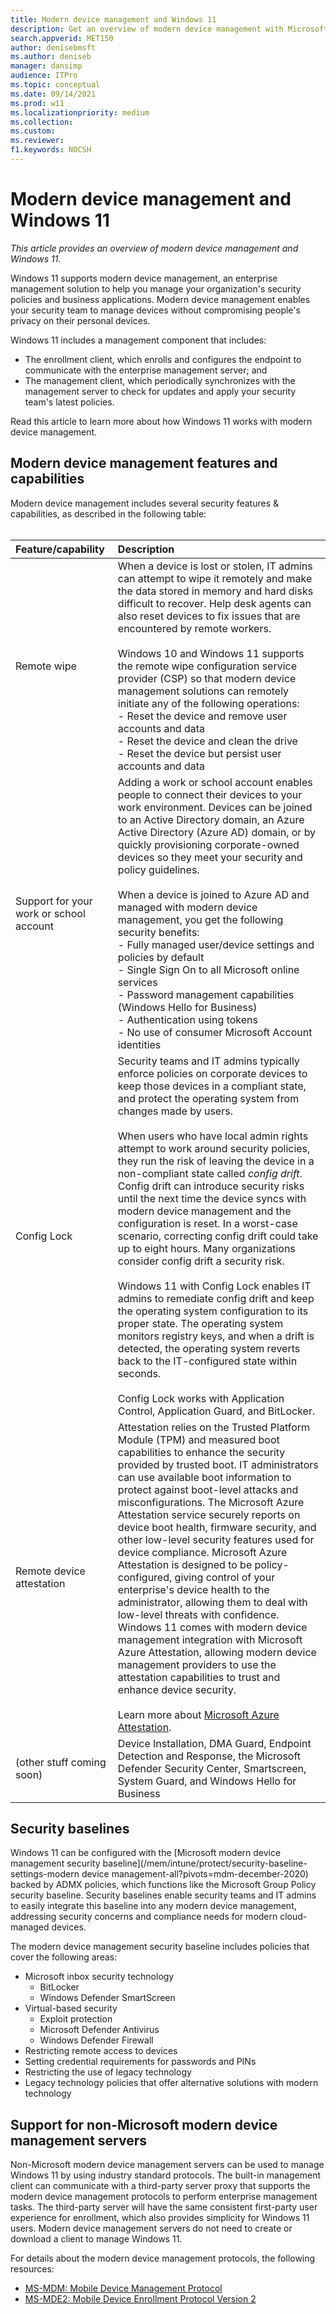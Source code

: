 ```yaml
---
title: Modern device management and Windows 11
description: Get an overview of modern device management with Microsoft Endpoint Manager and Windows 11
search.appverid: MET150 
author: denisebmsft
ms.author: deniseb
manager: dansimp 
audience: ITPro
ms.topic: conceptual
ms.date: 09/14/2021
ms.prod: w11
ms.localizationpriority: medium
ms.collection: 
ms.custom: 
ms.reviewer: 
f1.keywords: NOCSH 
---
```


# Modern device management and Windows 11

*This article provides an overview of modern device management and Windows 11.*

Windows 11 supports modern device management, an enterprise management solution to help you manage your organization's security policies and business applications. Modern device management enables your security team to manage devices without compromising people's privacy on their personal devices.

Windows 11 includes a management component that includes:

- The enrollment client, which enrolls and configures the endpoint to communicate with the enterprise management server; and
- The management client, which periodically synchronizes with the management server to check for updates and apply your security team's latest policies.

Read this article to learn more about how Windows 11 works with modern device management.

## Modern device management features and capabilities

Modern device management includes several security features & capabilities, as described in the following table:<br/><br/>

| Feature/capability | Description |
|:---|:---|
| Remote wipe | When a device is lost or stolen, IT admins can attempt to wipe it remotely and make the data stored in memory and hard disks difficult to recover. Help desk agents can also reset devices to fix issues that are encountered by remote workers.<br/><br/>Windows 10 and Windows 11 supports the remote wipe configuration service provider (CSP) so that modern device management solutions can remotely initiate any of the following operations: <br/>- Reset the device and remove user accounts and data <br/>- Reset the device and clean the drive <br/>- Reset the device but persist user accounts and data |
| Support for your work or school account | Adding a work or school account enables people to connect their devices to your work environment. Devices can be joined to an Active Directory domain, an Azure Active Directory (Azure AD) domain, or by quickly provisioning corporate-owned devices so they meet your security and policy guidelines. <br/><br/>When a device is joined to Azure AD and managed with modern device management, you get the following security benefits: <br/>- Fully managed user/device settings and policies by default<br/>- Single Sign On to all Microsoft online services<br/>- Password management capabilities (Windows Hello for Business)<br/>- Authentication using tokens<br/>- No use of consumer Microsoft Account identities | 
| Config Lock | Security teams and IT admins typically enforce policies on corporate devices to keep those devices in a compliant state, and protect the operating system from changes made by users.<br/><br/>When users who have local admin rights attempt to work around security policies, they run the risk of leaving the device in a non-compliant state called *config drift*. Config drift can introduce security risks until the next time the device syncs with modern device management and the configuration is reset. In a worst-case scenario, correcting config drift could take up to eight hours. Many organizations consider config drift a security risk. <br/><br/> Windows 11 with Config Lock enables IT admins to remediate config drift and keep the operating system configuration to its proper state. The operating system monitors registry keys, and when a drift is detected, the operating system reverts back to the IT-configured state within seconds. <br/><br/>Config Lock works with Application Control, Application Guard, and BitLocker. |
| Remote device attestation | Attestation relies on the Trusted Platform Module (TPM) and measured boot capabilities to enhance the security provided by trusted boot. IT administrators can use available boot information to protect against boot-level attacks and misconfigurations. The Microsoft Azure Attestation service securely reports on device boot health, firmware security, and other low-level security features used for device compliance. Microsoft Azure Attestation is designed to be policy-configured, giving control of your enterprise's device health to the administrator, allowing them to deal with low-level threats with confidence. Windows 11 comes with modern device management integration with Microsoft Azure Attestation, allowing modern device management providers to use the attestation capabilities to trust and enhance device security. <br/><br/>Learn more about [Microsoft Azure Attestation](/azure/attestation). |
| (other stuff coming soon) | Device Installation, DMA Guard, Endpoint Detection and Response, the Microsoft Defender Security Center, Smartscreen, System Guard, and Windows Hello for Business |

## Security baselines

Windows 11 can be configured with the [Microsoft modern device management security baseline](/mem/intune/protect/security-baseline-settings-modern device management-all?pivots=mdm-december-2020) backed by ADMX policies, which functions like the Microsoft Group Policy security baseline. Security baselines enable security teams and IT admins to easily integrate this baseline into any modern device management, addressing security concerns and compliance needs for modern cloud-managed devices.

The modern device management security baseline includes policies that cover the following areas:

- Microsoft inbox security technology
    - BitLocker
    - Windows Defender SmartScreen
- Virtual-based security
    - Exploit protection
    - Microsoft Defender Antivirus
    - Windows Defender Firewall
- Restricting remote access to devices
- Setting credential requirements for passwords and PINs
- Restricting the use of legacy technology
- Legacy technology policies that offer alternative solutions with modern technology

## Support for non-Microsoft modern device management servers

Non-Microsoft modern device management servers can be used to manage Windows 11 by using industry standard protocols. The built-in management client can communicate with a third-party server proxy that supports the modern device management protocols to perform enterprise management tasks. The third-party server will have the same consistent first-party user experience for enrollment, which also provides simplicity for Windows 11 users. Modern device management servers do not need to create or download a client to manage Windows 11. 

For details about the modern device management protocols, the following resources:

- [MS-MDM: Mobile Device Management Protocol](/openspecs/windows_protocols/ms-mdm/33769a92-ac31-47ef-ae7b-dc8501f7104f) 
- [MS-MDE2: Mobile Device Enrollment Protocol Version 2](/openspecs/windows_protocols/ms-mde2/4d7eadd5-3951-4f1c-8159-c39e07cbe692)

